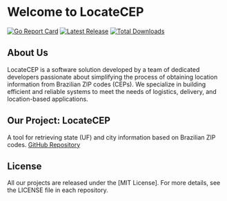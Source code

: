 # Welcome to LocateCEP

[![Go Report Card](https://goreportcard.com/badge/github.com/locatecep/locatecep)](https://goreportcard.com/report/github.com/locatecep/locatecep)
[![Latest Release](https://img.shields.io/github/release/locatecep/locatecep/all.svg?colorB=97CA00&label=version)](https://github.com/locatecep/locatecep/releases/latest)
[![Total Downloads](https://img.shields.io/github/downloads/locatecep/locatecep/total.svg?colorB=97CA00)](https://github.com/locatecep/locatecep/releases)

## About Us

LocateCEP is a software solution developed by a team of dedicated developers passionate about simplifying the process of obtaining location information from Brazilian ZIP codes (CEPs). We specialize in building efficient and reliable systems to meet the needs of logistics, delivery, and location-based applications.

## Our Project: **LocateCEP**
A tool for retrieving state (UF) and city information based on Brazilian ZIP codes. [GitHub Repository](https://github.com/locatecep/locatecep)

## License

All our projects are released under the [MIT License]. For more details, see the LICENSE file in each repository.
